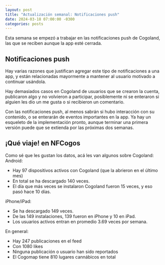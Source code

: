 ```yaml
---
layout: post
title: "Actualización semanal: Notificaciones push"
date: 2024-03-18 07:00:00 -0300
categories: posts
---
```


Esta semana se empezó a trabajar en las notificaciones push de Cogoland, las que se reciben aunque la app esté cerrada.

## Notificaciones push

Hay varias razones que justifican agregar este tipo de notificaciones a una app, y están relacionadas mayormente a mantener al usuario motivado a continuar usándola.

Hay demasiados casos en Cogoland de usuarios que se crearon la cuenta, publicaron algo y no volvieron a participar, posiblemente ni se enteraron si alguien les dio un me gusta o si recibieron un comentario.

Con las notificaciones push, al menos sabrán si hubo interacción con su contenido, o se enterarán de eventos importantes en la app. Ya hay un esqueleto de la implementación pronto, aunque terminar una primera versión puede que se extienda por las próximas dos semanas.

## ¡Qué viaje! en NFCogos

Como sé que les gustan los datos, acá les van algunos sobre Cogoland:
Android:

- Hay 97 dispositivos activos con Cogoland (que la abrieron en el último mes)
- En total se ha descargado 140 veces.
- El día que más veces se instalaron Cogoland fueron 15 veces, y eso pasó hace 10 días.

iPhone/iPad:

- Se ha descargado 149 veces.
- De las 149 instalaciones, 139 fueron en iPhone y 10 en iPad.
- Los usuarios activos entran en promedio 3.69 veces por semana.

En general:

- Hay 247 publicaciones en el feed
- Con 1080 likes
- Ninguna publicación o usuario han sido reportados
- El Cogomap tiene 810 lugares cannábicos en total
